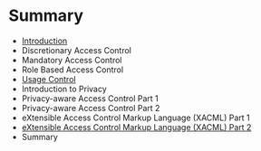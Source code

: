 # Summary

* [Introduction](README.md)
* Discretionary Access Control
* Mandatory Access Control
* Role Based Access Control
* [Usage Control](usage_control.md)
* Introduction to Privacy
* Privacy-aware Access Control Part 1
* Privacy-aware Access Control Part 2
* eXtensible Access Control Markup Language (XACML) Part 1
* [eXtensible Access Control Markup Language (XACML) Part 2](extensible_access_control_markup_language_xacml_2.md)
* Summary

